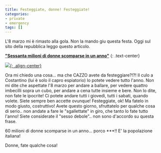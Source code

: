 ```yaml
---
title: Festeggiate, donne! Festeggiate!
categories:
- private
- emergency
tags: []
---
```

L'8 marzo mi è rimasto alla gola. Non la mando giu questa festa. Oggi sul sito
della repubblica leggo questo articolo.

**["Sessanta milioni di donne scomparse in un anno"](http://www.repubblica.it/www1/dossier/unic/women/women.html)**
{: .text-center}

[![]({{site.url}}/images/italia.jpg){: .align-center}]({{site.url}}/images/italia.jpg)

Ora mi chiedo una cosa... ma che CAZZO avete da festeggiare?!?! Il culo a
Costantino (lui è solo il capro espiatorio) lo potete vedere tutto l'anno. Non
mi dite che aspettate l'8 marzo per andare a ballare, per vedere quattro
imbecilli sopra un cubo, per andare a cena tutte insieme e bere. Non lo dite,
non fate le ipocrite! Ci potete andare tutti i giovedì, tutti i sabati, quando
volete. Siete sempre ben accette ovunque! Festeggiate, ok! Ma fatelo in modo
giusto, costruttivo! Avete questo giorno, sfruttatelo per qualche cosa di
serio.. non andate a fare le "sgallettate" in giro, che tanto lo fate tutto
l'anno! Siete considerate il "sesso debole".. non sono d'accordo su questa
frase.

60 milioni di donne scomparse in un anno... porco ***!! E' la popolazione
italiana!

Donne, fate qualche cosa!